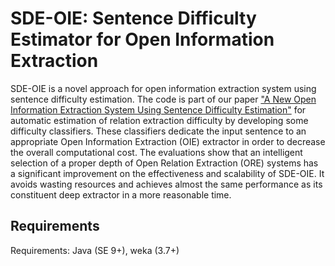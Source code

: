 # SDE-OIE: Sentence Difficulty Estimator for Open Information Extraction 

SDE-OIE is a novel approach for open information extraction system using sentence difficulty estimation. The code is part of our paper ["A New Open Information Extraction System Using Sentence Difficulty Estimation"](https://scholar.google.com/citations?view_op=view_citation&hl=en&user=DNUz3o4AAAAJ&authuser=1&citation_for_view=DNUz3o4AAAAJ:UeHWp8X0CEIC) for automatic estimation of relation
extraction difficulty by developing some difficulty classifiers. These classifiers dedicate the input sentence to an appropriate Open Information Extraction (OIE) extractor in order to decrease the overall computational cost. The evaluations show that an intelligent selection of a proper depth of Open Relation Extraction (ORE) systems has a significant improvement on the effectiveness and scalability of SDE-OIE. It avoids wasting resources and achieves almost the same performance as its constituent deep extractor in a more reasonable time.

## Requirements
Requirements: Java (SE 9+), weka (3.7+)
